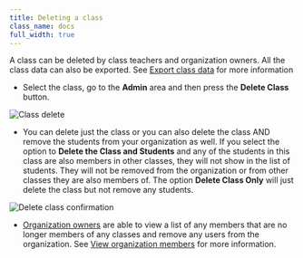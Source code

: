 ```yaml
---
title: Deleting a class
class_name: docs
full_width: true
---
```


A class can be deleted by class teachers and organization owners. All the class data can also be exported. See [Export class data](/docs/classes/classmanagement/export/) for more information

- Select the class, go to the **Admin** area and then press the **Delete Class** button.

<img alt="Class delete" src="/img/docs/class_delete.png" class="simple"/>

- You can delete just the class or you can also delete the class AND remove the students from your organization as well. If you select the option to **Delete the Class and Students** and any of the students in this class are also members in other classes, they will not show in the list of students. They will not be removed from the organization or from other classes they are also members of. The option **Delete Class Only** will just delete the class but not remove any students.

<img alt="Delete class confirmation" src="/img/docs/deleteclass.png" class="simple"/>

- [Organization owners](/docs/dashboard/create/adminrole) are able to view a list of any members that are no longer members of any classes and remove any users from the organization. See [View organization members](/docs/dashboard/create/viewmembers) for more information.

